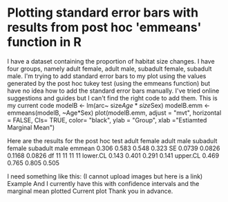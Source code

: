 
# Plotting standard error bars with results from post hoc 'emmeans' function in R

I have a dataset containing the proportion of habitat size changes. I have four groups, namely adult female, adult male, subadult female, subadult male.
I'm trying to add standard error bars to my plot using the values generated by the post hoc tukey test (using the emmeans function) but have no idea how to add the standard error bars manually. I've tried online suggestions and guides but I can't find the right code to add them.
This is my current code
modelB <- lm(arc~ size$Age*size$Sex)
modelB.emm <- emmeans(modelB, ~Age*Sex)
plot(modelB.emm, adjust = "mvt", horizontal = FALSE, CIs= TRUE, color= "black", ylab = "Group", xlab ="Estiamted Marginal Mean")

Here are the results for the post hoc test
            adult female   adult male   subadult female   subadult male
emmean        0.306            0.583         0.548          0.323
SE            0.0739           0.0826        0.1168         0.0826 
df            11               11             11            11
lower.CL      0.143            0.401         0.291          0.141
upper.CL      0.469            0.765         0.805          0.505

I need something like this: (I cannot upload images but here is a link)
Example
And I currently have this with confidence intervals and the marginal mean plotted
Current plot
Thank you in advance.

        